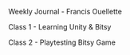 Weekly Journal - Francis Ouellette

Class 1 - Learning Unity & Bitsy

Class 2 - Playtesting Bitsy Game